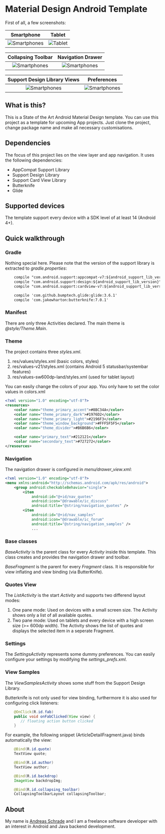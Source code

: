 # Material Design Android Template

First of all, a few screenshots:

Smartphone          |  Tablet
:-------------------------:|:-------------------------:
![Smartphones](http://www.andreas-schrade.de/assets/external/screen-nexus5.jpg)  |  ![Tablet](http://www.andreas-schrade.de/assets/external/screen-tablet.jpg)

Collapsing Toolbar          |  Navigation Drawer
:-------------------------:|:-------------------------: 
![Smartphones](http://www.andreas-schrade.de/assets/external/animation1.gif)  |  ![Smartphones](http://www.andreas-schrade.de/assets/external/screen-nexus5-2.jpg) 

Support Design Library Views          |  Preferences
:-------------------------:|:-------------------------: 
![Smartphones](http://www.andreas-schrade.de/assets/external/animation2.gif)  |  ![Smartphones](http://www.andreas-schrade.de/assets/external/screen-nexus5-3.jpg) 


## What is this?

This is a State of the Art Android Material Design template. You can use this project as a template for upcoming App projects. Just clone the project, change package name and make all necessary customisations. 


## Dependencies

The focus of this project lies on the view layer and app navigation. It uses the following dependencies:

- AppCompat Support Library
- Support Design Library
- Support Card View Library
- Butterknife
- Glide 

## Supported devices

The template support every device with a SDK level of at least 14 (Android 4+).


## Quick walkthrough

### Gradle

Nothing special here. Please note that the version of the support library is extracted to *gradle.properties*:

```xml
    compile "com.android.support:appcompat-v7:${android_support_lib_version}"
    compile "com.android.support:design:${android_support_lib_version}"
    compile "com.android.support:cardview-v7:${android_support_lib_version}"

    compile 'com.github.bumptech.glide:glide:3.6.1'
    compile 'com.jakewharton:butterknife:7.0.1'
```

### Manifest

There are only three Activities declared. The main theme is *@style/Theme.Main*.

### Theme

The project contains three *styles.xml*.

1. res/values/styles.xml  (basic colors, styles)
2. res/values-v21/styles.xml  (contains Android 5 statusbar/systembar features)
3. res/values-sw600dp-land/styles.xml (used for tablet layout)

You can easily change the colors of your app. You only have to set the color values in colors.xml

```xml
<?xml version="1.0" encoding="utf-8"?>
<resources>
    <color name="theme_primary_accent">#8BC34A</color>
    <color name="theme_primary_dark">#1976D2</color>
    <color name="theme_primary_light">#2196F3</color>
    <color name="theme_window_background">#FFF5F5F5</color>
    <color name="theme_divider">#B6B6B6</color>

    <color name="primary_text">#212121</color>
    <color name="secondary_text">#727272</color>
</resources>
```

### Navigation

The navigation drawer is configured in *menu/drawer_view.xml*:

```xml
<?xml version="1.0" encoding="utf-8"?>
<menu xmlns:android="http://schemas.android.com/apk/res/android">
    <group android:checkableBehavior="single">
        <item
            android:id="@+id/nav_quotes"
            android:icon="@drawable/ic_discuss"
            android:title="@string/navigation_quotes" />
        <item
            android:id="@+id/nav_samples"
            android:icon="@drawable/ic_forum"
            android:title="@string/navigation_samples" />
            ... 
```



### Base classes

*BaseActivity* is the parent class for every *Activity* inside this template. This class creates and provides the navigation drawer and toolbar.

*BaseFragment* is the parent for every *Fragment* class. It is responsible for view inflating and view binding (via ButterKnife).

### Quotes View

The *ListActivity* is the start *Activity* and supports two differend layout modes:

1. One pane mode: Used on devices with a small screen size. The Activity shows only a list of all available quotes.
2. Two pane mode: Used on tablets and every device with a high screen size (>= 600dp width). The Activity shows the list of quotes and displays the selected item in a seperate Fragment.

### Settings

The *SettingsActivity* represents some dummy preferences. You can easily configure your settings by modifying the *settings_prefs.xml*.

### View Samples

The *ViewSamplesActivity* shows some stuff from the Support Design Library.

Butterknife is not only used for view binding, furthermore it is also used for configuring click listeners:

```java
    @OnClick(R.id.fab)
    public void onFabClicked(View view) {
       // floating action button clicked
    }
```

For example, the following snippet (ArticleDetailFragment.java) binds automatically the view:
```java
    @Bind(R.id.quote)
    TextView quote;

    @Bind(R.id.author)
    TextView author;

    @Bind(R.id.backdrop)
    ImageView backdropImg;

    @Bind(R.id.collapsing_toolbar)
    CollapsingToolbarLayout collapsingToolbar;
```

## About
My name is <a href="http://www.andreas-schrade.de">Andreas Schrade</a> and I am a freelance software developer with an interest in Android and Java backend development.







 

